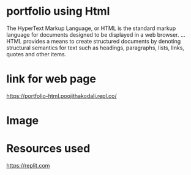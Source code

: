 # portfolio  using Html
The HyperText Markup Language, or HTML is the standard markup language for documents designed to be displayed in a web browser. ... HTML provides a means to create structured documents by denoting structural semantics for text such as headings, paragraphs, lists, links, quotes and other items.
# link for web page
 https://portfolio-html.poojithakodali.repl.co/
# Image
# Resources used
https://replit.com 
